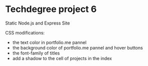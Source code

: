# Techdegree project 6
Static Node.js and Express Site

CSS modifications:
 - the text color in portfolio.me pannel
 - the background color of portfolio.me pannel and hover buttons
 - the font-family of titles
 - add a shadow to the cell of projects in the index
